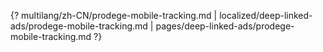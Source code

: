 {? multilang/zh-CN/prodege-mobile-tracking.md | localized/deep-linked-ads/prodege-mobile-tracking.md | pages/deep-linked-ads/prodege-mobile-tracking.md ?}
